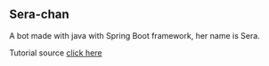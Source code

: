 ## Sera-chan
A bot made with java with Spring Boot framework, her name is Sera.

Tutorial source [click here](https://medium.com/@axella.gerald/membuat-line-bot-menggunakan-java-spring-boot-524682bbcf4b)